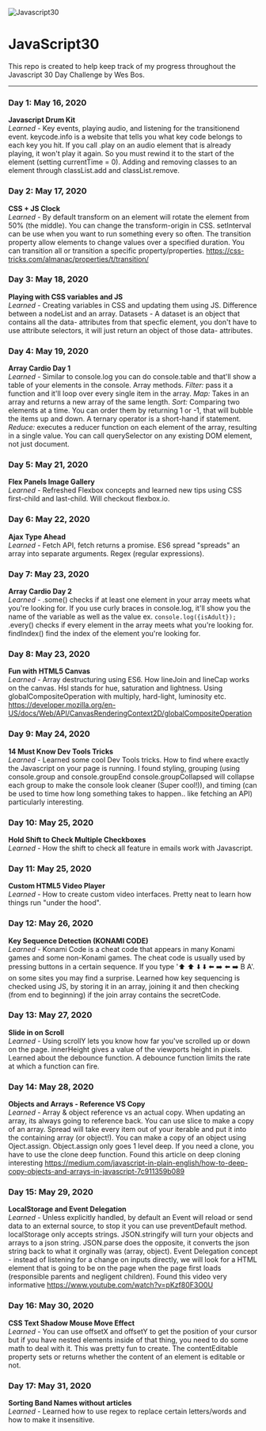 ﻿![Javascript30](https://javascript30.com/images/JS3-social-share.png)

# JavaScript30

This repo is created to help keep track of my progress throughout the Javascript 30 Day Challenge by Wes Bos.

---

### Day 1: May 16, 2020
**Javascript Drum Kit**<br>
*Learned* -
Key events, playing audio, and listening for the transitionend event.
keycode.info is a website that tells you what key code belongs to each key you hit.
If you call .play on an audio element that is already playing, it won't play it again. So you must rewind it to the start of the element (setting currentTime = 0).
Adding and removing classes to an element through classList.add and classList.remove.

### Day 2: May 17, 2020
**CSS + JS Clock**<br>
*Learned* -
By default transform on an element will rotate the element from 50% (the middle). You can change the transform-origin in CSS. setInterval can be use when you want to run something every so often. The transition property allow elements to change values over a specified duration. You can transition all or transition a specific property/properties. https://css-tricks.com/almanac/properties/t/transition/

### Day 3: May 18, 2020
**Playing with CSS variables and JS**<br>
*Learned* -
Creating variables in CSS and updating them using JS. Difference between a nodeList and an array. Datasets - A dataset is an object that contains all the data- attributes from that specfic element, you don't have to use attribute selectors, it will just return an object of those data- attributes.

### Day 4: May 19, 2020
**Array Cardio Day 1**<br>
*Learned* -
Similar to console.log you can do console.table and that'll show a table of your elements in the console. Array methods. *Filter:* pass it a function and it'll loop over every single item in the array. *Map:* Takes in an array and returns a new array of the same length. *Sort:* Comparing two elements at a time. You can order them by returning 1 or -1, that will bubble the items up and down. A ternary operator is a short-hand if statement. *Reduce:* executes a reducer function on each element of the array, resulting in a single value. You can call querySelector on any existing DOM element, not just document.

### Day 5: May 21, 2020
**Flex Panels Image Gallery**<br>
*Learned* -
Refreshed Flexbox concepts and learned new tips using CSS first-child and last-child. Will checkout flexbox.io.


### Day 6: May 22, 2020
**Ajax Type Ahead**<br>
*Learned* -
Fetch API, fetch returns a promise. ES6 spread "spreads" an array into separate arguments. Regex (regular expressions).

### Day 7: May 23, 2020
**Array Cardio Day 2**<br>
*Learned* -
.some() checks if at least one element in your array meets what you're looking for. If you use curly braces in console.log, it'll show you the name of the variable as well as the value ex. `console.log({isAdult});` .every() checks if every element in the array meets what you're looking for. findIndex() find the index of the element you're looking for.

### Day 8: May 23, 2020
**Fun with HTML5 Canvas**<br>
*Learned* -
Array destructuring using ES6. How lineJoin and lineCap works on the canvas. Hsl stands for hue, saturation and lightness. Using globalCompositeOperation with multiply, hard-light, luminosity etc. https://developer.mozilla.org/en-US/docs/Web/API/CanvasRenderingContext2D/globalCompositeOperation

### Day 9: May 24, 2020
**14 Must Know Dev Tools Tricks**<br>
*Learned* -
Learned some cool Dev Tools tricks. How to find where exactly the Javascript on your page is running. I found styling, grouping (using console.group and console.groupEnd console.groupCollapsed will collapse each group to make the console look cleaner (Super cool!)), and timing (can be used to time how long something takes to happen.. like fetching an API) particularly interesting.

### Day 10: May 25, 2020
**Hold Shift to Check Multiple Checkboxes**<br>
*Learned* -
How the shift to check all feature in emails work with Javascript.

### Day 11: May 25, 2020
**Custom HTML5 Video Player**<br>
*Learned* -
How to create custom video interfaces. Pretty neat to learn how things run "under the hood".

### Day 12: May 26, 2020
**Key Sequence Detection (KONAMI CODE)**<br>
*Learned* -
Konami Code is a cheat code that appears in many Konami games and some non-Konami games. The cheat code is usually used by pressing buttons in a certain sequence. If you type '⬆️ ⬆️ ⬇️ ⬇️ ⬅️ ➡️ ⬅️ ➡️ B A'. on some sites you may find a surprise. Learned how key sequencing is checked using JS, by storing it in an array, joining it and then checking (from end to beginning) if the join array contains the secretCode. 

### Day 13: May 27, 2020
**Slide in on Scroll**<br>
*Learned* -
Using scrollY lets you know how far you've scrolled up or down on the page. innerHeight gives a value of the viewports height in pixels. Learned about the debounce function. A debounce function limits the rate at which a function can fire.

### Day 14: May 28, 2020
**Objects and Arrays - Reference VS Copy**<br>
*Learned* -
Array & object reference vs an actual copy. When updating an array, its always going to reference back. You can use slice to make a copy of an array. Spread will take every item out of your iterable and put it into the containing array (or object!). You can make a copy of an object using Oject.assign. Object.assign only goes 1 level deep. If you need a clone, you have to use the clone deep function. Found this article on deep cloning interesting https://medium.com/javascript-in-plain-english/how-to-deep-copy-objects-and-arrays-in-javascript-7c911359b089

### Day 15: May 29, 2020
**LocalStorage and Event Delegation**<br>
*Learned* -
Unless explicitly handled, by default an Event will reload or send data to an external source, to stop it you can use preventDefault method. localStorage only accepts strings. JSON.stringify will turn your objects and arrays to a json string. JSON.parse does the opposite, it converts the json string back to what it orginally was (array, object). Event Delegation concept - instead of listening for a change on inputs directly, we will look for a HTML element that is going to be on the page when the page first loads (responsible parents and negligent children). Found this video very informative https://www.youtube.com/watch?v=pKzf80F3O0U

### Day 16: May 30, 2020
**CSS Text Shadow Mouse Move Effect**<br>
*Learned* -
You can use offsetX and offsetY to get the position of your cursor but if you have nested elements inside of that thing, you need to do some math to deal with it. This was pretty fun to create. The contentEditable property sets or returns whether the content of an element is editable or not.

### Day 17: May 31, 2020
**Sorting Band Names without articles**<br>
*Learned* -
Learned how to use regex to replace certain letters/words and how to make it insensitive.

